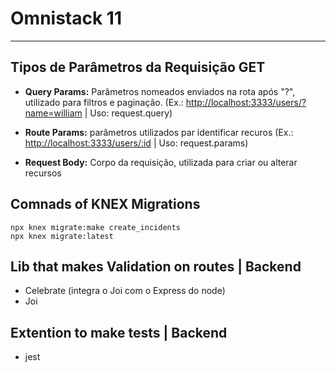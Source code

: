 # Omnistack 11
---

## Tipos de Parâmetros da Requisição GET

* __Query Params:__ Parâmetros nomeados enviados na rota após "?", utilizado para filtros e paginação. (Ex.: <http://localhost:3333/users/?name=william> | Uso: request.query)  

* __Route Params:__ parâmetros utilizados par identificar recuros (Ex.: <http://localhost:3333/users/:id> | Uso: request.params)  

* __Request Body:__ Corpo da requisição, utilizada para criar ou alterar recursos  


## Comnads of KNEX Migrations
    npx knex migrate:make create_incidents
    npx knex migrate:latest

## Lib that makes Validation on routes | Backend

* Celebrate (integra o Joi com o Express do node)
* Joi


## Extention to make tests | Backend
* jest